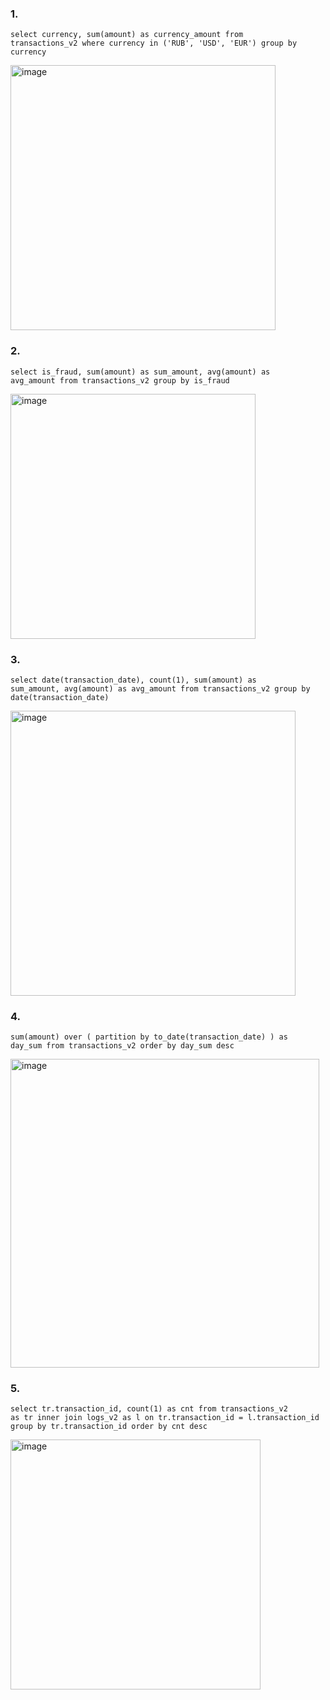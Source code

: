### 1.
<code>select currency, 
sum(amount) as currency_amount
from transactions_v2 
where currency in ('RUB', 'USD', 'EUR')
group by currency</code>

<img width="424" alt="image" src="https://github.com/user-attachments/assets/c4cccd5c-47b1-4a24-9d12-32b850b645eb" />

### 2. 
<code>select is_fraud, 
sum(amount) as sum_amount, 
avg(amount) as avg_amount
from transactions_v2
group by is_fraud</code>

<img width="392" alt="image" src="https://github.com/user-attachments/assets/5221d9be-9031-413d-83e5-5a06b3d931f3" />

### 3.
<code>select date(transaction_date), 
count(1),
sum(amount) as sum_amount, 
avg(amount) as avg_amount
from transactions_v2
group by date(transaction_date)</code>

<img width="456" alt="image" src="https://github.com/user-attachments/assets/fc1200c3-5d3e-4df4-8df5-eb56ee985d8a" />

### 4.
<code>sum(amount) over (
    partition by to_date(transaction_date)
) as day_sum
from transactions_v2
order by day_sum desc</code>

<img width="494" alt="image" src="https://github.com/user-attachments/assets/92b12660-7962-422a-9d6c-a4e9650f0bad" />

### 5. 
<code>select tr.transaction_id, count(1) as cnt
from transactions_v2 as tr
inner join logs_v2 as l
on tr.transaction_id = l.transaction_id
group by tr.transaction_id
order by cnt desc</code>

<img width="400" alt="image" src="https://github.com/user-attachments/assets/c3e17740-0d46-49ad-b617-d88897d512b5" />
